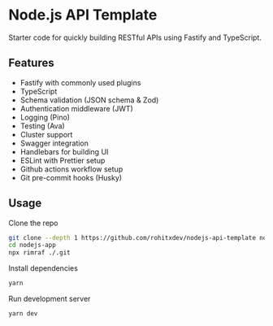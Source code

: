 # Node.js API Template

Starter code for quickly building RESTful APIs using Fastify and TypeScript.

## Features

- Fastify with commonly used plugins
- TypeScript
- Schema validation (JSON schema & Zod)
- Authentication middleware (JWT)
- Logging (Pino)
- Testing (Ava)
- Cluster support
- Swagger integration
- Handlebars for building UI
- ESLint with Prettier setup
- Github actions workflow setup
- Git pre-commit hooks (Husky)

## Usage

Clone the repo

```bash
git clone --depth 1 https://github.com/rohitxdev/nodejs-api-template nodejs-app
cd nodejs-app
npx rimraf ./.git
```

Install dependencies

```bash
yarn
```

Run development server

```bash
yarn dev
```
